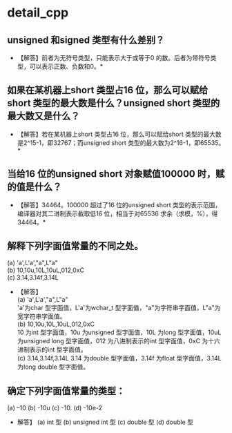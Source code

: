 # detail_cpp
## unsigned 和signed 类型有什么差别？  
* 【解答】前者为无符号类型，只能表示大于或等于0 的数。后者为带符号类型，可以表示正数、负数和0。*
## 如果在某机器上short 类型占16 位，那么可以赋给short 类型的最大数是什么？unsigned short 类型的最大数又是什么？  
* 【解答】若在某机器上short 类型占16 位，那么可以赋给short 类型的最大数是2^15-1，即32767；而unsigned short 类型的最大数为2^16-1，即65535。* 
## 当给16 位的unsigned short 对象赋值100000 时，赋的值是什么？  
* 【解答】34464。100000 超过了16 位的unsigned short 类型的表示范围，编译器对其二进制表示截取低16 位，相当于对65536 求余（求模，%），得34464。*  
## 解释下列字面值常量的不同之处。  
(a) 'a',L'a',"a",L"a"  
(b) 10,10u,10L,10uL,012,0xC  
(c) 3.14,3.14f,3.14L  
* 【解答】   
(a) 'a',L'a',"a",L"a"  
'a'为char 型字面值，L'a'为wchar_t 型字面值，"a"为字符串字面值，L"a"为宽字符串字面值。  
(b) 10,10u,10L,10uL,012,0xC  
10 为int 型字面值，10u 为unsigned 型字面值，10L 为long 型字面值，10uL为unsigned long 型字面值，012 为八进制表示的int 型字面值，0xC 为十六进制表示的int 型字面值。  
(c) 3.14,3.14f,3.14L  3.14 为double 型字面值，3.14f 为float 型字面值，3.14L 为long double 型字面值。  
## 确定下列字面值常量的类型：
(a) –10 (b) -10u (c) -10. (d) -10e-2  
* 解答】
(a) int 型
(b) unsigned int 型
(c) double 型
(d) double 型 

